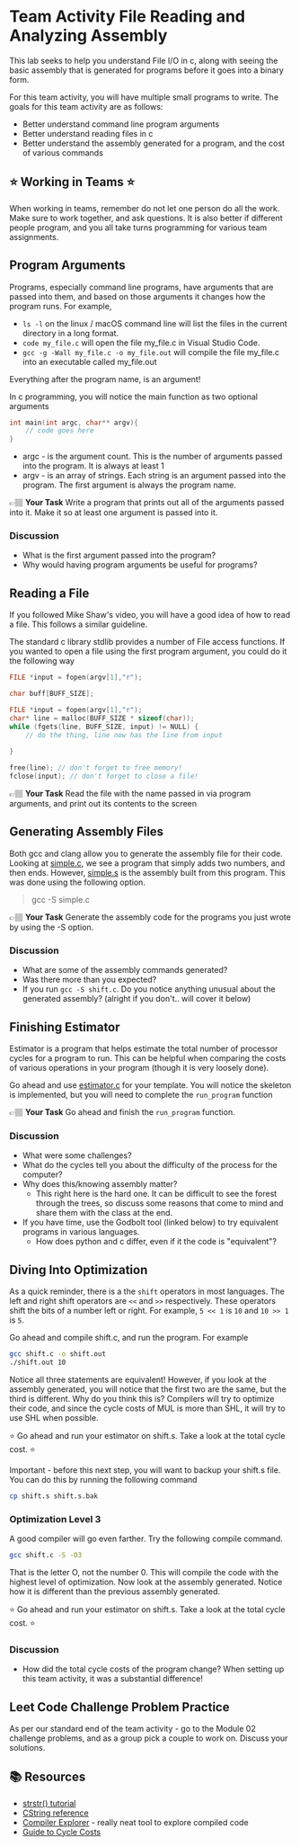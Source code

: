 # Team Activity File Reading and Analyzing Assembly

This lab seeks to help you understand File I/O in c, along with seeing the basic assembly that is generated for programs before it goes into a binary form.

For this team activity, you will have multiple small programs to write. The goals for this team activity are as follows:
* Better understand command line program arguments
* Better understand reading files in c
* Better understand the assembly generated for a program, and the cost of various commands

## :star: Working in Teams :star:
When working in teams, remember do not let one person do all the work. Make sure to work together, and ask questions. It is also better if different people program, and you all take turns programming for various team assignments. 



## Program Arguments
Programs, especially command line programs, have arguments that are passed into them, and based on those arguments it changes how the program runs.  For example, 

* `ls -l` on the linux / macOS command line will list the files in the current directory in a long format. 
* `code my_file.c` will open the file my_file.c in Visual Studio Code.
* `gcc -g -Wall my_file.c -o my_file.out` will compile the file my_file.c into an executable called my_file.out

Everything after the program name, is an argument!  

In c programming, you will notice the main function as two optional arguments

```c
int main(int argc, char** argv){
    // code goes here
}
```

* argc - is the argument count. This is the number of arguments passed into the program. It is always at least 1
* argv - is an array of strings. Each string is an argument passed into the program. The first argument is always the program name.


👉🏽 **Your Task**  Write a program that prints out all of the arguments passed into it. Make it so at least one argument is passed into it. 

### Discussion
* What is the first argument passed into the program?
* Why would having program arguments be useful for programs?


## Reading a File
If you followed Mike Shaw's video, you will have a good idea of how to read a file. This follows a similar guideline. 

The standard c library stdlib provides a number of File access functions.  If you wanted to open a file using the first 
program argument, you could do it the following way

```c
FILE *input = fopen(argv[1],"r");
```

```c
char buff[BUFF_SIZE]; 

FILE *input = fopen(argv[1],"r");
char* line = malloc(BUFF_SIZE * sizeof(char));
while (fgets(line, BUFF_SIZE, input) != NULL) {
    // do the thing, line now has the line from input
    
}

free(line); // don't forget to free memory!
fclose(input); // don't forget to close a file!
```

👉🏽 **Your Task**  Read the file with the name passed in via program arguments, and print out its contents to the screen 


## Generating Assembly Files 

Both gcc and clang allow you to generate the assembly file for their code.  Looking at [simple.c], we see a program that
simply adds two numbers, and then ends. However, [simple.s] is the assembly built from this program. This was done using the following option.

> gcc -S simple.c

👉🏽 **Your Task** Generate the assembly code for the programs you just wrote by using the -S option.


### Discussion
* What are some of the assembly commands generated? 
* Was there more than you expected? 
* If you run `gcc -S shift.c`. Do you notice anything unusual about the generated assembly? (alright if you don't.. will cover it below)

## Finishing Estimator
Estimator is a program that helps estimate the total number of processor cycles for a program to run. This can be helpful when comparing the costs of various operations in your program (though it is very loosely done).

Go ahead and use [estimator.c] for your template. You will notice the skeleton is implemented, but you will need to complete the `run_program` function


👉🏽 **Your Task**  Go ahead and finish the `run_program` function.


### Discussion
* What were some challenges?
* What do the cycles tell you about the difficulty of the process for the computer?
* Why does this/knowing assembly matter?
  * This right here is the hard one. It can be difficult to see the forest through the trees, so discuss some reasons that come to mind and share them with the class at the end. 
* If you have time, use the Godbolt tool (linked below) to try equivalent programs in various languages. 
  * How does python and c differ, even if it the code is "equivalent"?

## Diving Into Optimization

As a quick reminder, there is a the `shift` operators in most languages. The left and right shift operators are `<<` and `>>` respectively. These operators shift the bits of a number left or right. For example, `5 << 1` is `10` and `10 >> 1` is `5`.

Go ahead and compile shift.c, and run the program. For example

```bash
gcc shift.c -o shift.out
./shift.out 10
```

Notice all three statements are equivalent! However, if you look at the assembly generated, you will notice that the first two are the same, but the third is different. Why do you think this is? Compilers will try to optimize their code, and since the cycle costs of MUL is more than SHL, it will try to use SHL when possible.

:star: Go ahead and run your estimator on shift.s. Take a look at the total cycle cost. :star:

Important - before this next step, you will want to backup your shift.s file. You can do this by running the following command

```bash
cp shift.s shift.s.bak
```

### Optimization Level 3
A good compiler will go even farther. Try the following compile command.

```bash
gcc shift.c -S -O3
```

That is the letter O, not the number 0. This will compile the code with the highest level of optimization. Now look at the assembly generated. Notice how it is different than the previous assembly generated.

:star: Go ahead and run your estimator on shift.s. Take a look at the total cycle cost. :star:

### Discussion
* How did the total cycle costs of the program change? When setting up this team activity, it was a substantial difference! 


## Leet Code Challenge Problem Practice

As per our standard end of the team activity - go to the Module 02 challenge problems, and as a group pick a couple to work on. Discuss your solutions. 


## 📚 Resources

* [strstr() tutorial](https://www.tutorialspoint.com/c_standard_library/c_function_strstr.htm)
* [CString reference](https://cplusplus.com/reference/cstring/)
* [Compiler Explorer](https://godbolt.org/) - really neat tool to explore compiled code
* [Guide to Cycle Costs](https://www.agner.org/optimize/instruction_tables.pdf)


[simple.c]: simple.c
[simple.s]: simple.s
[estimator.c]: estimator.c